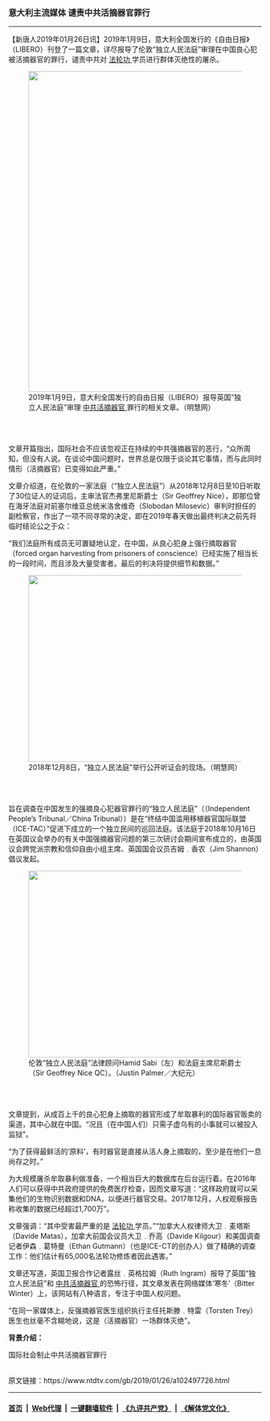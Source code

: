 ### 意大利主流媒体 谴责中共活摘器官罪行
------------------------

<div class="post_content">
 <p>
  【新唐人2019年01月26日讯】2019年1月9日，意大利全国发行的《自由日报》（LIBERO）刊登了一篇文章，详尽报导了伦敦“独立人民法庭”审理在中国良心犯被活摘器官的罪行，谴责中共对
  <a href="https://www.ntdtv.com/gb/法轮功.htm">
   法轮功
  </a>
  学员进行群体灭绝性的屠杀。
 </p>
 <figure class="wp-caption alignnone" id="attachment_102497744" style="max-width: 450px">
  <img alt="" class="size-full wp-image-102497744" height="637" src="https://www.ntdtv.com/assets/uploads/2019/01/2019-1-24-italy-main-stream_01-450x637.jpg" width="450">
   <br/><figcaption class="wp-caption-text">
    2019年1月9日，意大利全国发行的自由日报（LIBERO）报导英国“独立人民法庭”审理
    <a href="https://www.ntdtv.com/gb/中共活摘器官.htm">
     中共活摘器官
    </a>
    罪行的相关文章。（明慧网）
   </figcaption><br/>
  </img>
 </figure><br/>
 <p>
  文章开篇指出，国际社会不应该忽视正在持续的中共强摘器官的恶行，“众所周知，但没有人说。在谈论中国问题时，世界总是仅限于谈论其它事情，而与此同时情形（活摘器官）已变得如此严重。”
 </p>
 <p>
  文章介绍道，在伦敦的一家法庭（“独立人民法庭”）从2018年12月8日至10日听取了30位证人的证词后，主审法官杰弗里尼斯爵士（Sir Geoffrey Nice），即那位曾在海牙法庭对前塞尔维亚总统米洛舍维奇（Slobodan Milosevic）审判时担任的副检察官，作出了一项不同寻常的决定，即在2019年春天做出最终判决之前先将临时结论公之于众：
 </p>
 <p>
  “我们法庭所有成员无可置疑地认定，在中国，从良心犯身上强行摘取器官（forced organ harvesting from prisoners of conscience）已经实施了相当长的一段时间，而且涉及大量受害者。最后的判决将提供细节和数据。”
 </p>
 <figure class="wp-caption alignnone" id="attachment_102497743" style="max-width: 660px">
  <img alt="" class="size-full wp-image-102497743" height="371" src="https://www.ntdtv.com/assets/uploads/2019/01/2018-12-13-china-tribunal-london_01-600x450.jpg" width="660"/>
  <br/><figcaption class="wp-caption-text">
   2018年12月8日，“独立人民法庭”举行公开听证会的现场。（明慧网）
  </figcaption><br/>
 </figure><br/>
 <p>
  旨在调查在中国发生的强摘良心犯器官罪行的“独立人民法庭”（（Independent People’s Tribunal／China Tribunal））是在“终结中国滥用移植器官国际联盟（ICE-TAC）”促进下成立的一个独立民间的巡回法庭。该法庭于2018年10月16日在英国议会举办的有关中国强摘器官问题的第三次研讨会期间宣布成立的，由英国议会跨党派宗教和信仰自由小组主席、英国国会议员吉姆﹒香农（Jim Shannon）倡议发起。
 </p>
 <figure class="wp-caption alignnone" id="attachment_102497745" style="max-width: 660px">
  <img alt="" class="size-full wp-image-102497745" height="371" src="https://www.ntdtv.com/assets/uploads/2019/01/China-tribunal-organ-harvesting-700x420-600x400-600x400.jpg" width="660"/>
  <br/><figcaption class="wp-caption-text">
   伦敦“独立人民法庭”法律顾问Hamid Sabi（左）和法庭主席尼斯爵士（Sir Geoffrey Nice QC）。（Justin Palmer／大纪元）
  </figcaption><br/>
 </figure><br/>
 <p>
  文章提到，从成百上千的良心犯身上摘取的器官形成了牟取暴利的国际器官贩卖的渠道，其中心就在中国。“况且（在中国人们）只需子虚乌有的小事就可以被投入监狱”。
 </p>
 <p>
  “为了获得最鲜活的‘原料’，有时器官是直接从活人身上摘取的，至少是在他们一息尚存之时。”
 </p>
 <p>
  为大规模屠杀牟取暴利做准备，一个相当巨大的数据库在后台运行着。在2016年人们可以获得中共政府提供的免费医疗检查，因而文章写道：“这样政府就可以采集他们的生物识别数据和DNA，以便进行器官交易。2017年12月，人权观察报告称收集的数据已经超过1,700万”。
 </p>
 <p>
  文章强调：“其中受害最严重的是
  <a href="https://www.ntdtv.com/gb/法轮功.htm">
   法轮功
  </a>
  学员。”“加拿大人权律师大卫﹒麦塔斯（Davide Matas），加拿大前国会议员大卫﹒乔高（Davide Kilgour）和美国调查记者伊森﹒葛特曼（Ethan Gutmann）（也是ICE-CT的创办人）做了精确的调查工作：他们估计有65,000名法轮功修炼者因此遇害。”
 </p>
 <p>
  文章还写道，英国卫报合作记者露丝﹒英格拉姆（Ruth Ingram）报导了英国“独立人民法庭”和
  <a href="https://www.ntdtv.com/gb/中共活摘器官.htm">
   中共活摘器官
  </a>
  的恐怖行径，其文章发表在网络媒体‘寒冬’（Bitter Winter）上，该网站有八种语言，专注于中国人权问题。
 </p>
 <p>
  “在同一家媒体上，反强摘器官医生组织执行主任托斯滕﹒特雷（Torsten Trey）医生也丝毫不含糊地说，这是（活摘器官）一场群体灭绝”。
 </p>
 <p>
  <strong>
   背景介绍：
  </strong>
 </p>
 <p>
  国际社会制止中共活摘器官罪行
 </p>
</div>
<br/>原文链接：https://www.ntdtv.com/gb/2019/01/26/a102497726.html


------------------------
#### [首页](https://github.com/gfw-breaker/banned-news/blob/master/README.md) &nbsp;|&nbsp; [Web代理](https://github.com/labour-camp/helloworld) &nbsp;|&nbsp; [一键翻墙软件](https://github.com/gfw-breaker/nogfw/blob/master/README.md) &nbsp;|&nbsp; [《九评共产党》](https://github.com/gfw-breaker/9ping.md/blob/master/README.md#九评之一评共产党是什么) &nbsp;|&nbsp; [《解体党文化》](https://github.com/gfw-breaker/jtdwh.md/blob/master/README.md#绪论)

